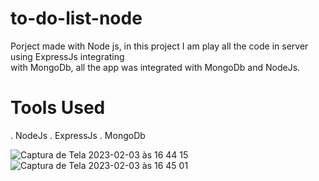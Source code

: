 # to-do-list-node

Porject made with Node js, in this project I am play all the code in server using ExpressJs integrating  
with MongoDb, all the app was integrated with MongoDb and NodeJs.


# Tools Used

. NodeJs
. ExpressJs
. MongoDb



![Captura de Tela 2023-02-03 às 16 44 15](https://user-images.githubusercontent.com/60330983/216693797-a840e066-fe0e-4fa1-8cc3-6d7c5378ee81.png)
![Captura de Tela 2023-02-03 às 16 45 01](https://user-images.githubusercontent.com/60330983/216693808-c4849e1e-b8f7-40b4-a5cd-2dd798140f8e.png)

